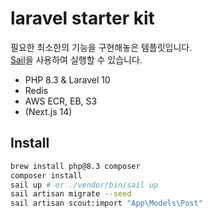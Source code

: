 # laravel starter kit

필요한 최소한의 기능을 구현해놓은 템플릿입니다.  
[Sail](https://laravel.com/docs/10.x/sail)을 사용하여 실행할 수 있습니다.

- PHP 8.3 & Laravel 10
- Redis
- AWS ECR, EB, S3
- (Next.js 14)

## Install

```bash
brew install php@8.3 composer
composer install
sail up # or ./vendor/bin/sail up 
sail artisan migrate --seed
sail artisan scout:import "App\Models\Post"
```
